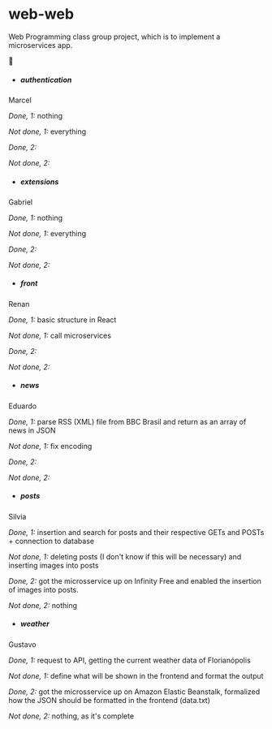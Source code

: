 ﻿# web-web
Web Programming class group project, which is to implement a microservices app.

🐸 

* ##### authentication
Marcel

*Done, 1:* nothing

*Not done, 1:* everything

*Done, 2:*

*Not done, 2:*

* ##### extensions
Gabriel

*Done, 1:* nothing

*Not done, 1:* everything

*Done, 2:*

*Not done, 2:*

* ##### front
Renan

*Done, 1:* basic structure in React

*Not done, 1:* call microservices

*Done, 2:*

*Not done, 2:*

* ##### news
Eduardo

*Done, 1:* parse RSS (XML) file from BBC Brasil and return as an array of news in JSON

*Not done, 1:* fix encoding

*Done, 2:*

*Not done, 2:*

* ##### posts

Silvia

*Done, 1:* insertion and search for posts and their respective GETs and POSTs + connection to database

*Not done, 1:* deleting posts (I don't know if this will be necessary) and inserting images into posts

*Done, 2:* got the microsservice up on Infinity Free and enabled the insertion of images into posts.

*Not done, 2:* nothing

* ##### weather

Gustavo

*Done, 1:* request to API, getting the current weather data of Florianópolis

*Not done, 1:* define what will be shown in the frontend and format the output

*Done, 2:* got the microsservice up on Amazon Elastic Beanstalk, formalized how the JSON should be formatted in the frontend (data.txt)

*Not done, 2:*  nothing, as it's complete
